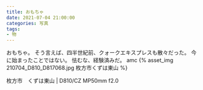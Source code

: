 ```yaml
---
title: おもちゃ
date: 2021-07-04 21:00:00
categories: 写真
tags:
- 物
---
```


おもちゃ。
そう言えば、四半世紀前、クォークエキスプレスも散々だった。
今に始まったことではない。
怯むな、経験済みだ。
amc
{% asset_img 210704_D810_D817068.jpg 枚方市くずは東山 %}

枚方市　くずは東山 | D810/CZ MP50mm f2.0
